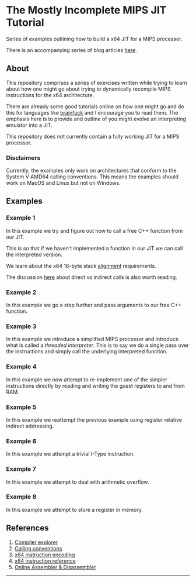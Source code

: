 # The Mostly Incomplete MIPS JIT Tutorial
Series of examples outlining how to build a x64 JIT for a MIPS processor.

There is an accompanying series of blog articles [here][gh-pages-blog].

## About
This repository comprises a series of exercises written while trying to learn about how one might go about trying to 
dynamically recompile MIPS instructions for the x64 architecture.

There are already some good tutorials online on how one might go and do this for languages like 
[brainfuck][bendersky-jit-tutorial] and I encourage you to read them. The emphasis here is to provide and outline of 
you might evolve an interpreting emulator into a JIT.

This repository does not currently contain a fully working JIT for a MIPS processor.

### Disclaimers
Currently, the examples only work on architectures that conform to the System V AMD64 calling conventions. This means 
the examples should work on MacOS and Linux but not on Windows.

## Examples

### Example 1
In this example we try and figure out how to call a free C++ function from our JIT.

This is so that if we haven't implemented a function in our JIT we can call the interpreted version.

We learn about the x64 16-byte stack [alignment][x64-stack-alignment] requirements.

The discussion [here][x64-call-absolute] about direct vs indirect calls is also worth reading.

### Example 2
In this example we go a step further and pass arguments to our free C++ function.

### Example 3
In this example we introduce a simplified MIPS processor and introduce what is called a _threaded interpreter_. 
This is to say we do a single pass over the instructions and simply call the underlying interpreted function.

### Example 4
In this example we now attempt to re-implement one of the simpler instructions directly by reading and writing the 
guest registers to and from RAM.

### Example 5
In this example we reattempt the previous example using register relative indirect addressing.

### Example 6
In this example we attempt a trivial I-Type instruction.

### Example 7
In this example we attempt to deal with arithmetic overflow.

### Example 8
In this example we attempt to store a register in memory.

## References

1. [Compiler explorer](https://godbolt.org)
1. [Calling conventions](https://www.agner.org/optimize/calling_conventions.pdf)
1. [x64 instruction encoding](https://wiki.osdev.org/X86-64_Instruction_Encoding)
1. [x64 instruction reference](https://www.felixcloutier.com/x86/)
1. [Online Assembler & Disassembler](https://defuse.ca/online-x86-assembler.htm)

***

[gh-pages-blog]: https://richardbrown384.github.io/mostly-incomplete-mips-jit-tutorial/
[bendersky-jit-tutorial]: https://eli.thegreenplace.net/2017/adventures-in-jit-compilation-part-2-an-x64-jit/
[x64-stack-alignment]: https://users.rust-lang.org/t/jit-stack-protection-woes/6710
[x64-call-absolute]: https://stackoverflow.com/questions/19552158/call-an-absolute-pointer-in-x86-machine-code?noredirect=1&lq=1
